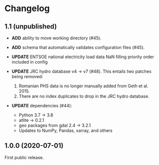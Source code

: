 # Changelog

## 1.1 (unpublished)



* **ADD** ability to move working directory (#45).
* **ADD** schema that automatically validates configuration files (#45).

* **UPDATE** ENTSOE national electricity load data NaN filling priority order included in config
* **UPDATE** JRC hydro database v4 -> v7 (#48). This entails two patches being removed:
    1. Romanian PHS data is no longer manually added from Geth et al. 2015.
    2. There are no index duplicates to drop in the JRC hydro database.
* **UPDATE** dependencies (#44):
    * Python 3.7 -> 3.8
    * atlite -> 0.2.1
    * geo packages from gdal 2.4 -> 3.2.1
    * Updates to NumPy, Pandas, xarray, and others

## 1.0.0 (2020-07-01)

First public release.
